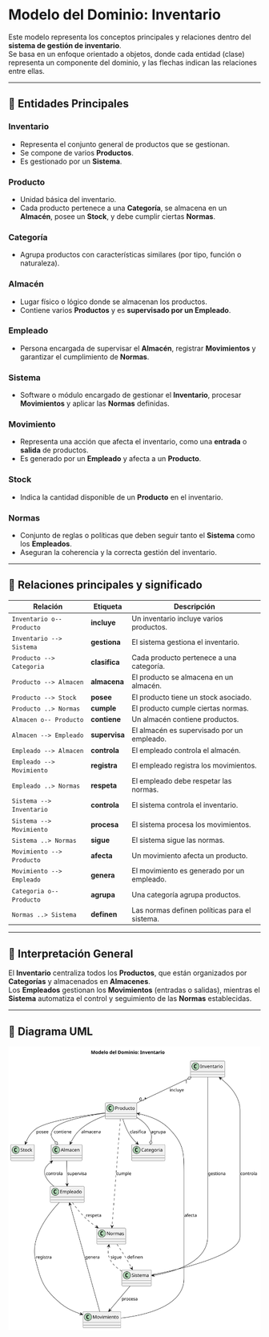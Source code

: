 #  Modelo del Dominio: Inventario

Este modelo representa los conceptos principales y relaciones dentro del **sistema de gestión de inventario**.  
Se basa en un enfoque orientado a objetos, donde cada entidad (clase) representa un componente del dominio, y las flechas indican las relaciones entre ellas.

---

## 📘 Entidades Principales

### **Inventario**
- Representa el conjunto general de productos que se gestionan.
- Se compone de varios **Productos**.
- Es gestionado por un **Sistema**.

### **Producto**
- Unidad básica del inventario.
- Cada producto pertenece a una **Categoría**, se almacena en un **Almacén**, posee un **Stock**, y debe cumplir ciertas **Normas**.

### **Categoría**
- Agrupa productos con características similares (por tipo, función o naturaleza).

### **Almacén**
- Lugar físico o lógico donde se almacenan los productos.
- Contiene varios **Productos** y es **supervisado por un Empleado**.

### **Empleado**
- Persona encargada de supervisar el **Almacén**, registrar **Movimientos** y garantizar el cumplimiento de **Normas**.

### **Sistema**
- Software o módulo encargado de gestionar el **Inventario**, procesar **Movimientos** y aplicar las **Normas** definidas.

### **Movimiento**
- Representa una acción que afecta el inventario, como una **entrada** o **salida** de productos.
- Es generado por un **Empleado** y afecta a un **Producto**.

### **Stock**
- Indica la cantidad disponible de un **Producto** en el inventario.

### **Normas**
- Conjunto de reglas o políticas que deben seguir tanto el **Sistema** como los **Empleados**.
- Aseguran la coherencia y la correcta gestión del inventario.

---

## 🧭 Relaciones principales y significado

| Relación | Etiqueta | Descripción |
|-----------|-----------|-------------|
| `Inventario o-- Producto` | **incluye** | Un inventario incluye varios productos. |
| `Inventario --> Sistema` | **gestiona** | El sistema gestiona el inventario. |
| `Producto --> Categoria` | **clasifica** | Cada producto pertenece a una categoría. |
| `Producto --> Almacen` | **almacena** | El producto se almacena en un almacén. |
| `Producto --> Stock` | **posee** | El producto tiene un stock asociado. |
| `Producto ..> Normas` | **cumple** | El producto cumple ciertas normas. |
| `Almacen o-- Producto` | **contiene** | Un almacén contiene productos. |
| `Almacen --> Empleado` | **supervisa** | El almacén es supervisado por un empleado. |
| `Empleado --> Almacen` | **controla** | El empleado controla el almacén. |
| `Empleado --> Movimiento` | **registra** | El empleado registra los movimientos. |
| `Empleado ..> Normas` | **respeta** | El empleado debe respetar las normas. |
| `Sistema --> Inventario` | **controla** | El sistema controla el inventario. |
| `Sistema --> Movimiento` | **procesa** | El sistema procesa los movimientos. |
| `Sistema ..> Normas` | **sigue** | El sistema sigue las normas. |
| `Movimiento --> Producto` | **afecta** | Un movimiento afecta un producto. |
| `Movimiento --> Empleado` | **genera** | El movimiento es generado por un empleado. |
| `Categoria o-- Producto` | **agrupa** | Una categoría agrupa productos. |
| `Normas ..> Sistema` | **definen** | Las normas definen políticas para el sistema. |

---

## 🧠 Interpretación General

El **Inventario** centraliza todos los **Productos**, que están organizados por **Categorías** y almacenados en **Almacenes**.  
Los **Empleados** gestionan los **Movimientos** (entradas o salidas), mientras el **Sistema** automatiza el control y seguimiento de las **Normas** establecidas.  

---

## 📄 Diagrama UML

![UML](uml/inventario.svg)
